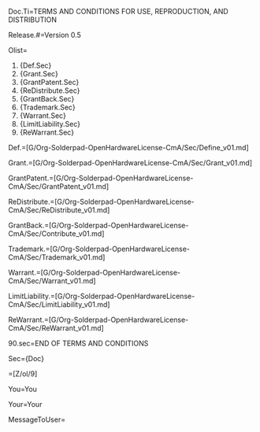 Doc.Ti=TERMS AND CONDITIONS FOR USE, REPRODUCTION, AND DISTRIBUTION

Release.#=Version 0.5

Olist=<ol><li>{Def.Sec}<li>{Grant.Sec}<li>{GrantPatent.Sec}<li>{ReDistribute.Sec}<li>{GrantBack.Sec}<li>{Trademark.Sec}<li>{Warrant.Sec}<li>{LimitLiability.Sec}<li>{ReWarrant.Sec}</ol>

Def.=[G/Org-Solderpad-OpenHardwareLicense-CmA/Sec/Define_v01.md]

Grant.=[G/Org-Solderpad-OpenHardwareLicense-CmA/Sec/Grant_v01.md]

GrantPatent.=[G/Org-Solderpad-OpenHardwareLicense-CmA/Sec/GrantPatent_v01.md]

ReDistribute.=[G/Org-Solderpad-OpenHardwareLicense-CmA/Sec/ReDistribute_v01.md]

GrantBack.=[G/Org-Solderpad-OpenHardwareLicense-CmA/Sec/Contribute_v01.md]

Trademark.=[G/Org-Solderpad-OpenHardwareLicense-CmA/Sec/Trademark_v01.md]

Warrant.=[G/Org-Solderpad-OpenHardwareLicense-CmA/Sec/Warrant_v01.md]

LimitLiability.=[G/Org-Solderpad-OpenHardwareLicense-CmA/Sec/LimitLiability_v01.md]

ReWarrant.=[G/Org-Solderpad-OpenHardwareLicense-CmA/Sec/ReWarrant_v01.md]

90.sec=END OF TERMS AND CONDITIONS

Sec={Doc}

=[Z/ol/9]

You=<span class="person">You</span>

Your=<span class="person">Your</span>

MessageToUser=</i>